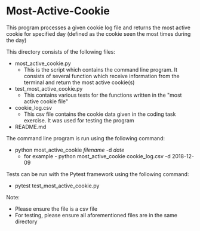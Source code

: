 # Most-Active-Cookie

This program  processes a given cookie log file and returns the most active
cookie for specified day (defined as the cookie seen the most times during the day)

This directory consists of the following files:
    
- most_active_cookie.py
  - This is the script which contains the command line program. It consists of several function which 
    receive information from the terminal and return the most active cookie(s)
- test_most_active_cookie.py
  - This contains various tests for the functions written in the "most active cookie file"
- cookie_log.csv
  - This csv file contains the cookie data given in the coding task exercise. It was used for testing the program
- README.md


The command line program is run using the following command:
    
- python most_active_cookie _filename_ -d _date_
  - for example - python most_active_cookie cookie_log.csv -d 2018-12-09

Tests can be run with the Pytest framework using the following command:
-  pytest test_most_active_cookie.py


Note:
- Please ensure the file is a csv file
- For testing, please ensure all aforementioned files are in the same directory
